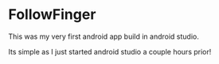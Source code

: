 # FollowFinger

This was my very first android app build in android studio. 

Its simple as I just started android studio a couple hours prior!
